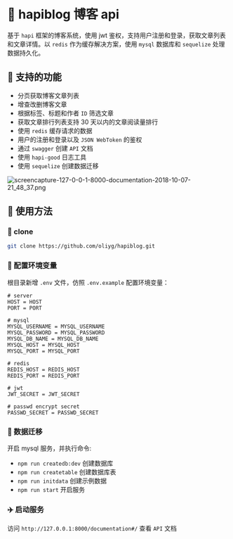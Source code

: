 # 📕 hapiblog 博客 api

基于 `hapi` 框架的博客系统，使用 jwt 鉴权，支持用户注册和登录，获取文章列表和文章详情。以 `redis` 作为缓存解决方案，使用 `mysql` 数据库和 `sequelize` 处理数据持久化。

## 🌈 支持的功能

- 分页获取博客文章列表
- 增查改删博客文章
- 根据标签、标题和作者 `ID` 筛选文章
- 获取文章排行列表支持 30 天以内的文章阅读量排行
- 使用 `redis` 缓存请求的数据
- 用户的注册和登录以及 `JSON WebToken` 的鉴权
- 通过 `swagger` 创建 `API` 文档
- 使用 `hapi-good` 日志工具
- 使用 `sequelize` 创建数据迁移

![screencapture-127-0-0-1-8000-documentation-2018-10-07-21_48_37.png](https://i.loli.net/2018/10/07/5bba0ecc2e7a7.png)

## 🎉 使用方法

### 🍎 clone

```sh
git clone https://github.com/oliyg/hapiblog.git
```

### 🚨 配置环境变量

根目录新增 `.env` 文件，仿照 `.env.example` 配置环境变量：

```
# server
HOST = HOST
PORT = PORT

# mysql
MYSQL_USERNAME = MYSQL_USERNAME
MYSQL_PASSWORD = MYSQL_PASSWORD
MYSQL_DB_NAME = MYSQL_DB_NAME
MYSQL_HOST = MYSQL_HOST
MYSQL_PORT = MYSQL_PORT

# redis
REDIS_HOST = REDIS_HOST
REDIS_PORT = REDIS_PORT

# jwt
JWT_SECRET = JWT_SECRET

# passwd encrypt secret
PASSWD_SECRET = PASSWD_SECRET
```

### 📖 数据迁移

开启 mysql 服务，并执行命令:

- `npm run createdb:dev` 创建数据库
- `npm run createtable` 创建数据库表
- `npm run initdata` 创建示例数据
- `npm run start` 开启服务

### ✈️ 启动服务

访问 `http://127.0.0.1:8000/documentation#/` 查看 `API` 文档
